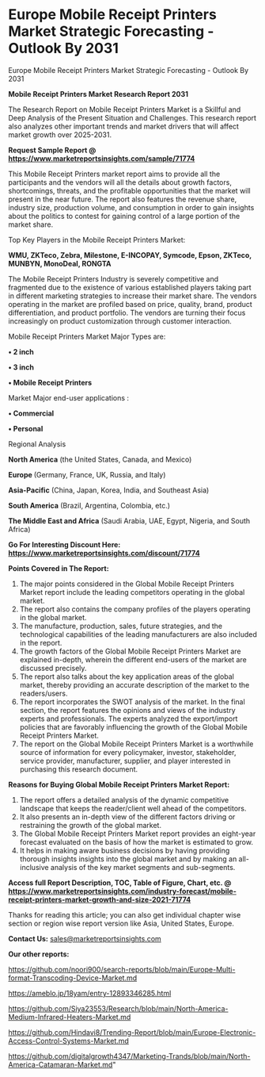 # Europe Mobile Receipt Printers Market Strategic Forecasting - Outlook By 2031
 Europe Mobile Receipt Printers Market Strategic Forecasting - Outlook By 2031

<strong>Mobile Receipt Printers Market Research Report 2031</strong>

The Research Report on Mobile Receipt Printers Market is a Skillful and Deep Analysis of the Present Situation and Challenges. This research report also analyzes other important trends and market drivers that will affect market growth over 2025-2031.

<strong>Request Sample Report @ <a href=https://www.marketreportsinsights.com/sample/71774>https://www.marketreportsinsights.com/sample/71774</a></strong>

This Mobile Receipt Printers market report aims to provide all the participants and the vendors will all the details about growth factors, shortcomings, threats, and the profitable opportunities that the market will present in the near future. The report also features the revenue share, industry size, production volume, and consumption in order to gain insights about the politics to contest for gaining control of a large portion of the market share.

Top Key Players in the Mobile Receipt Printers Market:

<strong>WMU, ZKTeco, Zebra, Milestone, E-INCOPAY, Symcode, Epson, ZKTeco, MUNBYN, MonoDeal, RONGTA</strong>

The Mobile Receipt Printers Industry is severely competitive and fragmented due to the existence of various established players taking part in different marketing strategies to increase their market share. The vendors operating in the market are profiled based on price, quality, brand, product differentiation, and product portfolio. The vendors are turning their focus increasingly on product customization through customer interaction.

Mobile Receipt Printers Market Major Types are:

<strong>• 2 inch

• 3 inch

• Mobile Receipt Printers</strong>

Market Major end-user applications :

<strong>• Commercial

• Personal</strong>

Regional Analysis

</u><strong><b>North America</b></strong> (the United States, Canada, and Mexico)

<strong><b>Europe </b></strong>(Germany, France, UK, Russia, and Italy)

<strong><b>Asia-Pacific</b></strong> (China, Japan, Korea, India, and Southeast Asia)

<strong><b>South America</b></strong> (Brazil, Argentina, Colombia, etc.)

<strong><b>The Middle East and Africa</b></strong> (Saudi Arabia, UAE, Egypt, Nigeria, and South Africa)

<strong>Go For Interesting Discount Here: <a href=https://www.marketreportsinsights.com/discount/71774>https://www.marketreportsinsights.com/discount/71774</a></strong>

<strong>Points Covered in The Report:</strong>
<ol>
  <li>The major points considered in the Global Mobile Receipt Printers Market report include the leading competitors operating in the global market.</li>
  <li>The report also contains the company profiles of the players operating in the global market.</li>
  <li>The manufacture, production, sales, future strategies, and the technological capabilities of the leading manufacturers are also included in the report.</li>
  <li>The growth factors of the Global Mobile Receipt Printers Market are explained in-depth, wherein the different end-users of the market are discussed precisely.</li>
  <li>The report also talks about the key application areas of the global market, thereby providing an accurate description of the market to the readers/users.</li>
  <li>The report incorporates the SWOT analysis of the market. In the final section, the report features the opinions and views of the industry experts and professionals. The experts analyzed the export/import policies that are favorably influencing the growth of the Global Mobile Receipt Printers Market.</li>
  <li>The report on the Global Mobile Receipt Printers Market is a worthwhile source of information for every policymaker, investor, stakeholder, service provider, manufacturer, supplier, and player interested in purchasing this research document.</li>
</ol>
<strong>Reasons for Buying Global Mobile Receipt Printers Market Report:</strong>

<ol>
  <li>The report offers a detailed analysis of the dynamic competitive landscape that keeps the reader/client well ahead of the competitors.</li>
  <li>It also presents an in-depth view of the different factors driving or restraining the growth of the global market.</li>
  <li>The Global Mobile Receipt Printers Market report provides an eight-year forecast evaluated on the basis of how the market is estimated to grow.</li>
  <li>It helps in making aware business decisions by having providing thorough insights insights into the global market and by making an all-inclusive analysis of the key market segments and sub-segments.</li>
</ol>
<strong>Access full Report Description, TOC, Table of Figure, Chart, etc. @ <a href=https://www.marketreportsinsights.com/industry-forecast/mobile-receipt-printers-market-growth-and-size-2021-71774>https://www.marketreportsinsights.com/industry-forecast/mobile-receipt-printers-market-growth-and-size-2021-71774</a></strong>


Thanks for reading this article; you can also get individual chapter wise section or region wise report version like Asia, United States, Europe.

<strong>Contact Us:</strong>
sales@marketreportsinsights.com

<strong>Our other reports:</strong>

<a href=https://github.com/noori900/search-reports/blob/main/Europe-Multi-format-Transcoding-Device-Market.md>https://github.com/noori900/search-reports/blob/main/Europe-Multi-format-Transcoding-Device-Market.md</a>

<a href=https://ameblo.jp/18yam/entry-12893346285.html>https://ameblo.jp/18yam/entry-12893346285.html</a>

<a href=https://github.com/Siya23553/Research/blob/main/North-America-Medium-Infrared-Heaters-Market.md>https://github.com/Siya23553/Research/blob/main/North-America-Medium-Infrared-Heaters-Market.md</a>

<a href=https://github.com/Hindavi8/Trending-Report/blob/main/Europe-Electronic-Access-Control-Systems-Market.md>https://github.com/Hindavi8/Trending-Report/blob/main/Europe-Electronic-Access-Control-Systems-Market.md</a>

<a href=https://github.com/digitalgrowth4347/Marketing-Trands/blob/main/North-America-Catamaran-Market.md>https://github.com/digitalgrowth4347/Marketing-Trands/blob/main/North-America-Catamaran-Market.md</a>"
